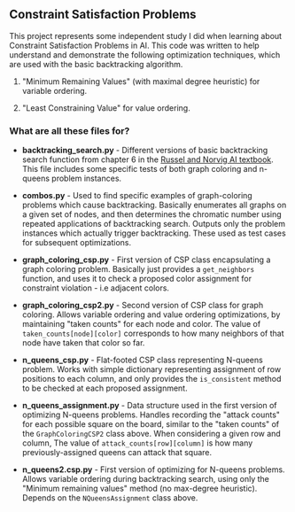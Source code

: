 ## Constraint Satisfaction Problems ##

This project represents some independent study I did when learning about Constraint Satisfaction Problems in AI. This code was written to help understand and demonstrate the following optimization techniques, which are used with the basic backtracking algorithm.
 
 1. "Minimum Remaining Values" (with maximal degree heuristic) for variable ordering.
 
 2. "Least Constraining Value" for value ordering.

### What are all these files for? ###

* **backtracking_search.py** - Different versions of basic backtracking search function from chapter 6 in the [Russel and Norvig AI textbook](https://www.pearson.com/en-us/subject-catalog/p/artificial-intelligence-a-modern-approach/P200000003500/9780134610993?utm_source=google&utm_medium=cpc&utm_campaign=pla_pearson_print_manual&gclid=Cj0KCQjwsp6pBhCfARIsAD3GZubqgdCug6aPolYBkH4x9w9QD0Ym_99kyA7rkc6hV3HoJgaXNb9Rjd8aAk65EALw_wcB&gclsrc=aw.ds "Artificial Intelligence textbook: Artificial Intelligence A Modern Approach (Fourth Edition)"). This file includes some specific tests of both graph coloring and n-queens problem instances. 

* **combos.py** - Used to find specific examples of graph-coloring problems which cause backtracking.  Basically enumerates all graphs on a given set of nodes, and then determines the chromatic number using repeated applications of backtracking search. Outputs only the problem instances which actually trigger backtracking. These used as test cases for subsequent optimizations.

* **graph_coloring_csp.py** - First version of CSP class encapsulating a graph coloring problem.  Basically just provides a `get_neighbors` function, and uses it to check a proposed color assignment for constraint violation - i.e adjacent colors.

* **graph_coloring_csp2.py** - Second version of CSP class for graph coloring.  Allows variable ordering and value ordering optimizations, by maintaining "taken counts" for each node and color. The value of  `taken_counts[node][color]` corresponds to how many neighbors of that node have taken that color so far.


* **n_queens_csp.py** - Flat-footed CSP class representing N-queens problem.  Works with simple dictionary representing assignment of row positions to each column, and only provides the `is_consistent` method to be checked at each proposed assignment.


* **n_queens_assignment.py** - Data structure used in the first version of optimizing N-queens problems. Handles recording the "attack counts" for each possible square on the board, similar to the "taken counts" of the `GraphColoringCSP2` class above. When considering a given row and column, The value of `attack_counts[row][column]` is how many previously-assigned queens can attack that square.

* **n_queens2.csp.py** - First version of optimizing for N-queens problems. Allows variable ordering during backtracking search, using only the "Minimum remaining values" method (no max-degree heuristic). Depends on the `NQueensAssignment` class above.